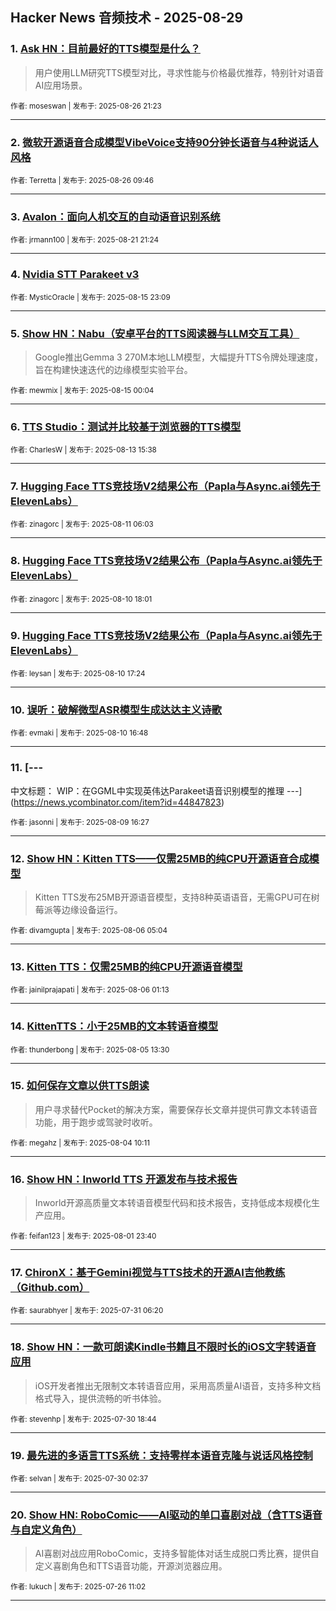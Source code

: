 ## Hacker News 音频技术 - 2025-08-29


### 1. [Ask HN：目前最好的TTS模型是什么？](https://news.ycombinator.com/item?id=45032508)
> 用户使用LLM研究TTS模型对比，寻求性能与价格最优推荐，特别针对语音AI应用场景。

<sub>作者: moseswan | 发布于: 2025-08-26 21:23</sub>

---

### 2. [微软开源语音合成模型VibeVoice支持90分钟长语音与4种说话人风格](https://news.ycombinator.com/item?id=45024338)

<sub>作者: Terretta | 发布于: 2025-08-26 09:46</sub>

---

### 3. [Avalon：面向人机交互的自动语音识别系统](https://news.ycombinator.com/item?id=44978277)

<sub>作者: jrmann100 | 发布于: 2025-08-21 21:24</sub>

---

### 4. [Nvidia STT Parakeet v3](https://news.ycombinator.com/item?id=44918313)

<sub>作者: MysticOracle | 发布于: 2025-08-15 23:09</sub>

---

### 5. [Show HN：Nabu（安卓平台的TTS阅读器与LLM交互工具）](https://news.ycombinator.com/item?id=44907170)
> Google推出Gemma 3 270M本地LLM模型，大幅提升TTS令牌处理速度，旨在构建快速迭代的边缘模型实验平台。

<sub>作者: mewmix | 发布于: 2025-08-15 00:04</sub>

---

### 6. [TTS Studio：测试并比较基于浏览器的TTS模型](https://news.ycombinator.com/item?id=44889900)

<sub>作者: CharlesW | 发布于: 2025-08-13 15:38</sub>

---

### 7. [Hugging Face TTS竞技场V2结果公布（Papla与Async.ai领先于ElevenLabs）](https://news.ycombinator.com/item?id=44861142)

<sub>作者: zinagorc | 发布于: 2025-08-11 06:03</sub>

---

### 8. [Hugging Face TTS竞技场V2结果公布（Papla与Async.ai领先于ElevenLabs）](https://news.ycombinator.com/item?id=44856995)

<sub>作者: zinagorc | 发布于: 2025-08-10 18:01</sub>

---

### 9. [Hugging Face TTS竞技场V2结果公布（Papla与Async.ai领先于ElevenLabs）](https://news.ycombinator.com/item?id=44856714)

<sub>作者: leysan | 发布于: 2025-08-10 17:24</sub>

---

### 10. [误听：破解微型ASR模型生成达达主义诗歌](https://news.ycombinator.com/item?id=44856410)

<sub>作者: evmaki | 发布于: 2025-08-10 16:48</sub>

---

### 11. [---
中文标题：
WIP：在GGML中实现英伟达Parakeet语音识别模型的推理
---](https://news.ycombinator.com/item?id=44847823)

<sub>作者: jasonni | 发布于: 2025-08-09 16:27</sub>

---

### 12. [Show HN：Kitten TTS——仅需25MB的纯CPU开源语音合成模型](https://news.ycombinator.com/item?id=44807868)
> Kitten TTS发布25MB开源语音模型，支持8种英语语音，无需GPU可在树莓派等边缘设备运行。

<sub>作者: divamgupta | 发布于: 2025-08-06 05:04</sub>

---

### 13. [Kitten TTS：仅需25MB的纯CPU开源语音模型](https://news.ycombinator.com/item?id=44806543)

<sub>作者: jainilprajapati | 发布于: 2025-08-06 01:13</sub>

---

### 14. [KittenTTS：小于25MB的文本转语音模型](https://news.ycombinator.com/item?id=44797724)

<sub>作者: thunderbong | 发布于: 2025-08-05 13:30</sub>

---

### 15. [如何保存文章以供TTS朗读](https://news.ycombinator.com/item?id=44783867)
> 用户寻求替代Pocket的解决方案，需要保存长文章并提供可靠文本转语音功能，用于跑步或驾驶时收听。

<sub>作者: megahz | 发布于: 2025-08-04 10:11</sub>

---

### 16. [Show HN：Inworld TTS 开源发布与技术报告](https://news.ycombinator.com/item?id=44763614)
> Inworld开源高质量文本转语音模型代码和技术报告，支持低成本规模化生产应用。

<sub>作者: feifan123 | 发布于: 2025-08-01 23:40</sub>

---

### 17. [ChironX：基于Gemini视觉与TTS技术的开源AI吉他教练（Github.com）](https://news.ycombinator.com/item?id=44742873)

<sub>作者: saurabhyer | 发布于: 2025-07-31 06:20</sub>

---

### 18. [Show HN：一款可朗读Kindle书籍且不限时长的iOS文字转语音应用](https://news.ycombinator.com/item?id=44738030)
> iOS开发者推出无限制文本转语音应用，采用高质量AI语音，支持多种文档格式导入，提供流畅的听书体验。

<sub>作者: stevenhp | 发布于: 2025-07-30 18:44</sub>

---

### 19. [最先进的多语言TTS系统：支持零样本语音克隆与说话风格控制](https://news.ycombinator.com/item?id=44730472)

<sub>作者: selvan | 发布于: 2025-07-30 02:37</sub>

---

### 20. [Show HN: RoboComic——AI驱动的单口喜剧对战（含TTS语音与自定义角色）](https://news.ycombinator.com/item?id=44693095)
> AI喜剧对战应用RoboComic，支持多智能体对话生成脱口秀比赛，提供自定义喜剧角色和TTS语音功能，开源浏览器应用。

<sub>作者: lukuch | 发布于: 2025-07-26 11:02</sub>

---
